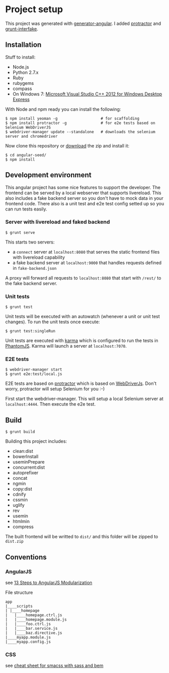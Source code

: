 # Project setup

This project was generated with [generator-angular](https://github.com/yeoman/generator-angular). I added [protractor](https://github.com/angular/protractor) and [grunt-interfake](https://github.com/Horsed/grunt-interfake).

## Installation

Stuff to install:

* Node.js
* Python 2.7.x
* Ruby
* rubygems
* compass
* On Windows 7: [Microsoft Visual Studio C++ 2012 for Windows Desktop Express](http://go.microsoft.com/?linkid=9816758)

With Node and npm ready you can install the following:

    $ npm install yeoman -g                   # for scaffolding
    $ npm install protractor -g               # for e2e tests based on Selenium WebDriverJS
    $ webdriver-manager update --standalone   # downloads the selenium server and chromedriver

Now clone this repository or [download](https://github.com/Horsed/angular-seed/archive/master.zip) the zip and install it:

    $ cd angular-seed/
    $ npm install

## Development environment

This angular project has some nice features to support the developer. The frontend can be served by a local webserver that supports livereload. This also includes a fake backend server so you don't have to mock data in your frontend code. There also is a unit test and e2e test config setted up so you can run tests easily.

### Server with livereload and faked backend

    $ grunt serve

This starts two servers:
  * a ```connect``` server at ```localhost:8080``` that serves the static frontend files with livereload capability
  * a fake backend server at ```localhost:9000``` that handles requests defined in ```fake-backend.json```

A proxy will forward all requests to ```localhost:8080``` that start with ```/rest/``` to the fake backend server.

### Unit tests

    $ grunt test

Unit tests will be executed with an autowatch (whenever a unit or unit test changes). To run the unit tests once execute:

    $ grunt test:singleRun

Unit tests are executed with [karma](https://github.com/karma-runner/karma) which is configured to run the tests in [PhantomJS](http://phantomjs.org/). Karma will launch a server at ```localhost:7070```.

### E2E tests

    $ webdriver-manager start
    $ grunt e2e:test/local.js

E2E tests are based on [protractor](https://github.com/angular/protractor) which is based on [WebDriverJs](https://code.google.com/p/selenium/wiki/WebDriverJs). Don't worry, protractor will setup Selenium for you :-)

First start the webdriver-manager. This will setup a local Selenium server at ```localhost:4444```. Then execute the e2e test.

## Build

    $ grunt build

Building this project includes:

* clean:dist
* bowerInstall
* useminPrepare
* concurrent:dist
* autoprefixer
* concat
* ngmin
* copy:dist
* cdnify
* cssmin
* uglify
* rev
* usemin
* htmlmin
* compress

The built frontend will be writted to ```dist/``` and this folder will be zipped to ```dist.zip```

## Conventions

### AngularJS

see [13 Steps to AngularJS Modularization](http://blog.safaribooksonline.com/2014/03/27/13-step-guide-angularjs-modularization/)

File structure

    app
    |____scripts
    | |____homepage
    |   |____homepage.ctrl.js
    |   |____homepage.module.js
    |   |____foo.ctrl.js
    |   |____bar.service.js
    |   |____baz.directive.js
    |____myapp.module.js
    |____myapp.config.js

### CSS

see [cheat sheet for smacss with sass and bem](http://horsed.github.io/smacss-with-sass-and-bem-cheat-sheet/)
